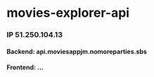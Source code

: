 # movies-explorer-api

<h3>IP 51.250.104.13</h3>

<h4>Backend: api.moviesappjm.nomoreparties.sbs</h4>
<h4>Frontend: ... </h4>
